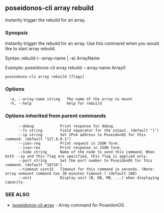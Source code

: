 ## poseidonos-cli array rebuild

Instantly trigger the rebuild for an array.

### Synopsis


Instantly trigger the rebuild for an array. Use this command when you would like
to start array rebuild.

Syntax:
	rebuild (--array-name | -a) ArrayName

Example: 
	poseidonos-cli array rebuild --array-name Array0
	
         

```
poseidonos-cli array rebuild [flags]
```

### Options

```
  -a, --array-name string   The name of the array to mount
  -h, --help                help for rebuild
```

### Options inherited from parent commands

```
      --debug            Print response for debug.
      --fs string        Field separator for the output. (default "|")
      --ip string        Set IPv4 address to PoseidonOS for this command. (default "127.0.0.1")
      --json-req         Print request in JSON form.
      --json-res         Print response in JSON form.
      --node string      Name of the node to send this command. When both --ip and this flag are specified, this flag is applied only.
      --port string      Set the port number to PoseidonOS for this command. (default "18716")
      --timeout uint32   Timeout for this command in seconds. (Note: array unmount command has 30 minutes timeout.) (default 180)
      --unit             Display unit (B, KB, MB, ...) when displaying capacity.
```

### SEE ALSO

* [poseidonos-cli array](poseidonos-cli_array.md)	 - Array command for PoseidonOS.

